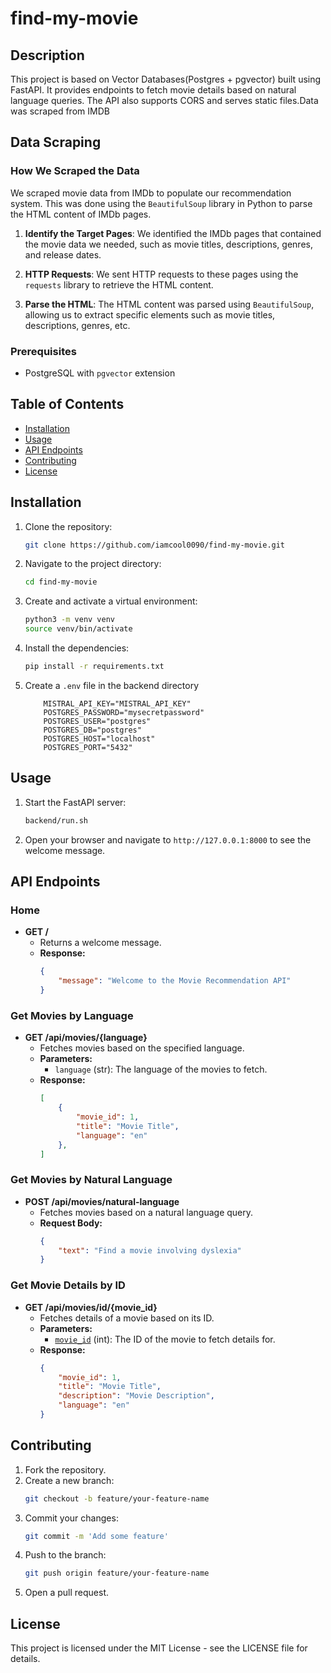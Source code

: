 # find-my-movie

## Description
This project is based on Vector Databases(Postgres + pgvector) built using FastAPI. It provides endpoints to fetch movie details based on natural language queries. The API also supports CORS and serves static files.Data was scraped from IMDB

## Data Scraping

### How We Scraped the Data
We scraped movie data from IMDb to populate our recommendation system. This was done using the `BeautifulSoup` library in Python to parse the HTML content of IMDb pages.

1. **Identify the Target Pages**: We identified the IMDb pages that contained the movie data we needed, such as movie titles, descriptions, genres, and release dates.

2. **HTTP Requests**: We sent HTTP requests to these pages using the `requests` library to retrieve the HTML content.

3. **Parse the HTML**: The HTML content was parsed using `BeautifulSoup`, allowing us to extract specific elements such as movie titles, descriptions, genres, etc.


### Prerequisites
- PostgreSQL with `pgvector` extension

## Table of Contents
- [Installation](#installation)
- [Usage](#usage)
- [API Endpoints](#api-endpoints)
- [Contributing](#contributing)
- [License](#license)

## Installation
1. Clone the repository:
    ```sh
    git clone https://github.com/iamcool0090/find-my-movie.git
    ```
2. Navigate to the project directory:
    ```sh
    cd find-my-movie
    ```
3. Create and activate a virtual environment:
    ```sh
    python3 -m venv venv
    source venv/bin/activate
    ```
4. Install the dependencies:
    ```sh
    pip install -r requirements.txt
    ```
5. Create a `.env` file in the backend directory 
    ```env
        MISTRAL_API_KEY="MISTRAL_API_KEY"
        POSTGRES_PASSWORD="mysecretpassword"
        POSTGRES_USER="postgres"
        POSTGRES_DB="postgres"
        POSTGRES_HOST="localhost"
        POSTGRES_PORT="5432"
    ```

## Usage
1. Start the FastAPI server:
    ```sh
    backend/run.sh
    ```
2. Open your browser and navigate to `http://127.0.0.1:8000` to see the welcome message.

## API Endpoints

### Home
- **GET /** 
    - Returns a welcome message.
    - **Response:**
        ```json
        {
            "message": "Welcome to the Movie Recommendation API"
        }
        ```

### Get Movies by Language
- **GET /api/movies/{language}**
    - Fetches movies based on the specified language.
    - **Parameters:**
        - `language` (str): The language of the movies to fetch.
    - **Response:**
        ```json
        [
            {
                "movie_id": 1,
                "title": "Movie Title",
                "language": "en"
            },
        ]
        ```

### Get Movies by Natural Language
- **POST /api/movies/natural-language**
    - Fetches movies based on a natural language query.
    - **Request Body:**
        ```json
        {
            "text": "Find a movie involving dyslexia"
        }
        ```


### Get Movie Details by ID
- **GET /api/movies/id/{movie_id}**
    - Fetches details of a movie based on its ID.
    - **Parameters:**
        - [`movie_id`](command:_github.copilot.openSymbolFromReferences?%5B%22movie_id%22%2C%5B%7B%22uri%22%3A%7B%22%24mid%22%3A1%2C%22fsPath%22%3A%22%2Fhome%2Frazor%2Fproject%2Ffind-my-movie-improved%2Fbackend%2Fbackend%2Fapi%2Fapi.py%22%2C%22external%22%3A%22file%3A%2F%2F%2Fhome%2Frazor%2Fproject%2Ffind-my-movie-improved%2Fbackend%2Fbackend%2Fapi%2Fapi.py%22%2C%22path%22%3A%22%2Fhome%2Frazor%2Fproject%2Ffind-my-movie-improved%2Fbackend%2Fbackend%2Fapi%2Fapi.py%22%2C%22scheme%22%3A%22file%22%7D%2C%22pos%22%3A%7B%22line%22%3A69%2C%22character%22%3A22%7D%7D%2C%7B%22uri%22%3A%7B%22%24mid%22%3A1%2C%22fsPath%22%3A%22%2Fhome%2Frazor%2Fproject%2Ffind-my-movie-improved%2Fbackend%2Fbackend%2Fapi%2Fapi.py%22%2C%22external%22%3A%22file%3A%2F%2F%2Fhome%2Frazor%2Fproject%2Ffind-my-movie-improved%2Fbackend%2Fbackend%2Fapi%2Fapi.py%22%2C%22path%22%3A%22%2Fhome%2Frazor%2Fproject%2Ffind-my-movie-improved%2Fbackend%2Fbackend%2Fapi%2Fapi.py%22%2C%22scheme%22%3A%22file%22%7D%2C%22pos%22%3A%7B%22line%22%3A69%2C%22character%22%3A22%7D%7D%5D%5D "Go to definition") (int): The ID of the movie to fetch details for.
    - **Response:**
        ```json
        {
            "movie_id": 1,
            "title": "Movie Title",
            "description": "Movie Description",
            "language": "en"
        }
        ```

## Contributing
1. Fork the repository.
2. Create a new branch:
    ```sh
    git checkout -b feature/your-feature-name
    ```
3. Commit your changes:
    ```sh
    git commit -m 'Add some feature'
    ```
4. Push to the branch:
    ```sh
    git push origin feature/your-feature-name
    ```
5. Open a pull request.

## License
This project is licensed under the MIT License - see the LICENSE file for details.